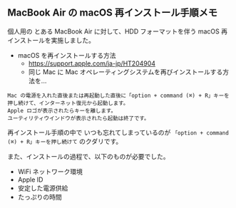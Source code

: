 ## MacBook Air の macOS 再インストール手順メモ

個人用の とある MacBook Air に対して、HDD フォーマットを伴う macOS 再インストールを実施しました。

* macOS を再インストールする方法
  * https://support.apple.com/ja-jp/HT204904
  * 同じ Mac に Mac オペレーティングシステムを再びインストールする方法を...

```
Mac の電源を入れた直後または再起動した直後に「option + command (⌘) + R」キーを押し続けて、インターネット復元から起動します。
Apple ロゴが表示されたらキーを離します。
ユーティリティウインドウが表示されたら起動は終了です。
```

再インストール手順の中で いつも忘れてしまっているのが `「option + command (⌘) + R」キーを押し続けて` のクダリです。

また、インストールの過程で、以下のものが必要でした。

* WiFi ネットワーク環境
* Apple ID
* 安定した電源供給
* たっぷりの時間
